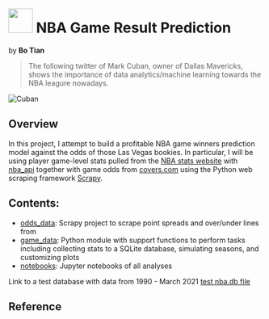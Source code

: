 # <img src="docs/assets/icons/favicon.ico" width="48"> NBA Game Result Prediction

by **Bo Tian**


> The following twitter of Mark Cuban, owner of Dallas Mavericks, shows the importance of data analytics/machine learning towards the NBA leagure nowadays.

![Cuban](https://github.com/tianbo137/Portfolio/blob/main/Images/cuban.png)

## Overview

In this project, I attempt to build a profitable NBA game winners prediction model against the odds of those Las Vegas bookies. In particular, I will be using player game-level stats pulled from the [NBA stats website](http://stats.nba.com/) with [nba_api](https://github.com/swar/nba_api) together with game odds from [covers.com](http://covers.com) using the Python web scraping framework [Scrapy](https://scrapy.org/). 


## Contents:

- [odds_data](): Scrapy project to scrape point spreads and over/under lines from
- [game_data](): Python module with support functions to perform tasks including collecting stats to a SQLite database, simulating seasons, and customizing plots
- [notebooks](): Jupyter notebooks of all analyses


Link to a test database with data from 1990 - March 2021 [test nba.db file](https://drive.google.com/file/d/10CBcCLv2N_neFL39ThykcudUVUv5xqLB/view?usp=sharing)

## Reference

